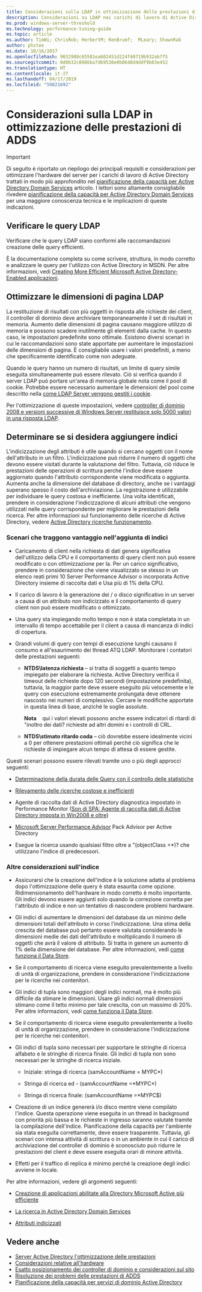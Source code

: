 ```yaml
---
title: Considerazioni sulla LDAP in ottimizzazione delle prestazioni di ADDS
description: Considerazioni su LDAP nei carichi di lavoro di Active Directory
ms.prod: windows-server-threshold
ms.technology: performance-tuning-guide
ms.topic: article
ms.author: TimWi; ChrisRob; HerbertM; KenBrumf;  MLeary; ShawnRab
author: phstee
ms.date: 10/16/2017
ms.openlocfilehash: 9032988c65581ea602451d224f40719b932ab7f5
ms.sourcegitcommit: 0d0b32c8986ba7db9536e0b8648d4ddf9b03e452
ms.translationtype: HT
ms.contentlocale: it-IT
ms.lasthandoff: 04/17/2019
ms.locfileid: "59821692"
---
```

# <a name="ldap-considerations-in-adds-performance-tuning"></a>Considerazioni sulla LDAP in ottimizzazione delle prestazioni di ADDS

>[!Important]
> Di seguito è riportato un riepilogo dei principali requisiti e considerazioni per ottimizzare l'hardware del server per i carichi di lavoro di Active Directory trattati in modo più approfondito nel [pianificazione della capacità per Active Directory Domain Services](https://go.microsoft.com/fwlink/?LinkId=324566) articolo. I lettori sono altamente consigliabile rivedere [pianificazione della capacità per Active Directory Domain Services](https://go.microsoft.com/fwlink/?LinkId=324566) per una maggiore conoscenza tecnica e le implicazioni di queste indicazioni.

## <a name="verify-ldap-queries"></a>Verificare le query LDAP

Verificare che le query LDAP siano conformi alle raccomandazioni creazione delle query efficienti.

È la documentazione completa su come scrivere, struttura, in modo corretto e analizzare le query per l'utilizzo con Active Directory in MSDN. Per altre informazioni, vedi [Creating More Efficient Microsoft Active Directory-Enabled applicazioni](https://msdn.microsoft.com/library/ms808539.aspx).

## <a name="optimize-ldap-page-sizes"></a>Ottimizzare le dimensioni di pagina LDAP

La restituzione di risultati con più oggetti in risposta alle richieste dei client, il controller di dominio deve archiviare temporaneamente il set di risultati in memoria. Aumento delle dimensioni di pagina causano maggiore utilizzo di memoria e possono scadere inutilmente gli elementi dalla cache. In questo caso, le impostazioni predefinite sono ottimale. Esistono diversi scenari in cui le raccomandazioni sono state apportate per aumentare le impostazioni delle dimensioni di pagina. È consigliabile usare i valori predefiniti, a meno che specificamente identificato come non adeguate.

Quando le query hanno un numero di risultati, un limite di query simile eseguita simultaneamente può essere rilevato.  Ciò si verifica quando il server LDAP può portare un'area di memoria globale nota come il pool di cookie.  Potrebbe essere necessario aumentare le dimensioni del pool come descritto nella [come LDAP Server vengono gestiti i cookie](https://technet.microsoft.com/windows-server-docs/identity/ad-ds/manage/how-ldap-server-cookies-are-handled).

Per l'ottimizzazione di queste impostazioni, vedere [controller di dominio 2008 e versioni successive di Windows Server restituisce solo 5000 valori in una risposta LDAP](https://support.microsoft.com/kb/2009267).

## <a name="determine-whether-to-add-indices"></a>Determinare se si desidera aggiungere indici

L'indicizzazione degli attributi è utile quando si cercano oggetti con il nome dell'attributo in un filtro. L'indicizzazione può ridurre il numero di oggetti che devono essere visitati durante la valutazione del filtro. Tuttavia, ciò riduce le prestazioni delle operazioni di scrittura perché l'indice deve essere aggiornato quando l'attributo corrispondente viene modificata o aggiunta. Aumenta anche la dimensione del database di directory, anche se i vantaggi superano spesso il costo dell'archiviazione. La registrazione è utilizzabile per individuare le query costosa e inefficiente. Una volta identificati, prendere in considerazione l'indicizzazione di alcuni attributi che vengono utilizzati nelle query corrispondente per migliorare le prestazioni della ricerca. Per altre informazioni sul funzionamento delle ricerche di Active Directory, vedere [Active Directory ricerche funzionamento](https://technet.microsoft.com/library/cc755809.aspx).

### <a name="scenarios-that-benefit-in-adding-indices"></a>Scenari che traggono vantaggio nell'aggiunta di indici

-   Caricamento di client nella richiesta di dati genera significativa dell'utilizzo della CPU e il comportamento di query client non può essere modificato o con ottimizzazione per la. Per un carico significativo, prendere in considerazione che viene visualizzato se stesso in un elenco reati primi 10 Server Performance Advisor o incorporata Active Directory insieme di raccolta dati e Usa più di 1% della CPU.

-   Il carico di lavoro è la generazione dei / o disco significativo in un server a causa di un attributo non indicizzato e il comportamento di query client non può essere modificato o ottimizzato.

-   Una query sta impiegando molto tempo e non è stata completata in un intervallo di tempo accettabile per il client a causa di mancanza di indici di copertura.

-   Grandi volumi di query con tempi di esecuzione lunghi causano il consumo e all'esaurimento dei thread ATQ LDAP. Monitorare i contatori delle prestazioni seguenti:

    -   **NTDS\\latenza richiesta** – si tratta di soggetti a quanto tempo impiegato per elaborare la richiesta. Active Directory verifica il timeout delle richieste dopo 120 secondi (impostazione predefinita), tuttavia, la maggior parte deve essere eseguito più velocemente e le query con esecuzione estremamente prolungata deve ottenere nascosto nei numeri di complessivo. Cercare le modifiche apportate in questa linea di base, anziché le soglie assolute.

        **Nota**    qui i valori elevati possono anche essere indicatori di ritardi di "inoltro dei dati? richieste ad altri domini e i controlli di CRL.


    -   **NTDS\\stimato ritardo coda** – ciò dovrebbe essere idealmente vicini a 0 per ottenere prestazioni ottimali perché ciò significa che le richieste di impiegare alcun tempo di attesa di essere gestite.

Questi scenari possono essere rilevati tramite uno o più degli approcci seguenti:

-   [Determinazione della durata delle Query con il controllo delle statistiche](https://msdn.microsoft.com/library/ms808539.aspx)

-   [Rilevamento delle ricerche costose e inefficienti](https://msdn.microsoft.com/library/ms808539.aspx)

-   Agente di raccolta dati di Active Directory diagnostica impostato in Performance Monitor ([Son di SPA: Agente di raccolta dati di Active Directory imposta in Win2008 e oltre](http://blogs.technet.com/b/askds/archive/2010/06/08/son-of-spa-ad-data-collector-sets-in-win2008-and-beyond.aspx))

-   [Microsoft Server Performance Advisor](../../../server-performance-advisor/microsoft-server-performance-advisor.md) Pack Advisor per Active Directory

-   Esegue la ricerca usando qualsiasi filtro oltre a "(objectClass =\*)? che utilizzano l'indice di predecessori.

### <a name="other-index-considerations"></a>Altre considerazioni sull'indice

-   Assicurarsi che la creazione dell'indice è la soluzione adatta al problema dopo l'ottimizzazione delle query è stata esaurita come opzione. Ridimensionamento dell'hardware in modo corretto è molto importante. Gli indici devono essere aggiunti solo quando la correzione corretta per l'attributo di indice e non un tentativo di nascondere problemi hardware.

-   Gli indici di aumentare le dimensioni del database da un minimo delle dimensioni totali dell'attributo in corso l'indicizzazione. Una stima della crescita del database può pertanto essere valutata considerando le dimensioni medie dei dati dell'attributo e moltiplicando il numero di oggetti che avrà il valore di attributo. Si tratta in genere un aumento di 1% della dimensione del database. Per altre informazioni, vedi [come funziona il Data Store](https://technet.microsoft.com/library/cc772829.aspx).

-   Se il comportamento di ricerca viene eseguito prevalentemente a livello di unità di organizzazione, prendere in considerazione l'indicizzazione per le ricerche nei contenitori.

-   Gli indici di tupla sono maggiori degli indici normali, ma è molto più difficile da stimare le dimensioni. Usare gli indici normali dimensioni stimano come il tetto minimo per tale crescita, con un massimo di 20%. Per altre informazioni, vedi [come funziona il Data Store](https://technet.microsoft.com/library/cc772829.aspx).

-   Se il comportamento di ricerca viene eseguito prevalentemente a livello di unità di organizzazione, prendere in considerazione l'indicizzazione per le ricerche nei contenitori.

-   Gli indici di tupla sono necessari per supportare le stringhe di ricerca alfabeto e le stringhe di ricerca finale. Gli indici di tupla non sono necessari per le stringhe di ricerca iniziale.

    -   Iniziale: stringa di ricerca (samAccountName = MYPC\*)

    -   Stringa di ricerca ed - (samAccountName =\*MYPC\*)

    -   Stringa di ricerca finale: (samAccountName =\*MYPC$)

-   Creazione di un indice genererà i/o disco mentre viene compilato l'indice. Questa operazione viene eseguita in un thread in background con priorità più bassa e le richieste in ingresso saranno valutate tramite la compilazione dell'indice. Pianificazione della capacità per l'ambiente sia stata eseguita correttamente, deve essere trasparente. Tuttavia, gli scenari con intensa attività di scrittura o in un ambiente in cui il carico di archiviazione del controller di dominio è sconosciuto può ridurre le prestazioni del client e deve essere eseguita orari di minore attività.

-   Effetti per il traffico di replica è minimo perché la creazione degli indici avviene in locale.

Per altre informazioni, vedere gli argomenti seguenti:

-   [Creazione di applicazioni abilitate alla Directory Microsoft Active più efficiente](https://msdn.microsoft.com/library/ms808539.aspx)

-   [La ricerca in Active Directory Domain Services](https://msdn.microsoft.com/library/aa746427.aspx)

-   [Attributi indicizzati](https://msdn.microsoft.com/library/windows/desktop/ms677112.aspx)


## <a name="see-also"></a>Vedere anche
- [Server Active Directory l'ottimizzazione delle prestazioni](index.md)
- [Considerazioni relative all'hardware](hardware-considerations.md)
- [Esatto posizionamento dei controller di dominio e considerazioni sul sito](site-definition-considerations.md)
- [Risoluzione dei problemi delle prestazioni di ADDS](troubleshoot.md) 
- [Pianificazione della capacità per servizi di dominio Active Directory](https://go.microsoft.com/fwlink/?LinkId=324566)